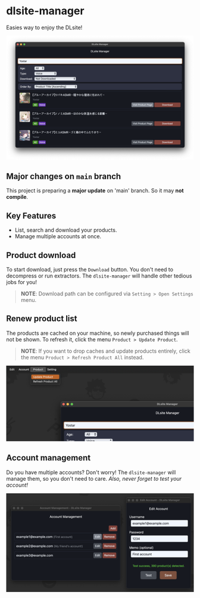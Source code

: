 # dlsite-manager

Easies way to enjoy the DLsite!

![main-image](./docs/img-list.png)

## Major changes on `main` branch

This project is preparing a **major update** on 'main' branch. So it may **not compile**.

## Key Features

- List, search and download your products.
- Manage multiple accounts at once.

## Product download

To start download, just press the `Download` button. You don't need to decompress or run extractors. The `dlsite-manager` will handle other tedious jobs for you!

> **NOTE**: Download path can be configured via `Setting > Open Settings` menu.

## Renew product list

The products are cached on your machine, so newly purchased things will not be shown. To refresh it, click the menu `Product > Update Product`.

> **NOTE**: If you want to drop caches and update products entirely, click the menu `Product > Refresh Product All` instead.

![update-product-image](./docs/img-update-product.png)

## Account management

Do you have multiple accounts? Don't worry! The `dlsite-manager` will manage them, so you don't need to care. _Also, never forget to test your account!_

![account-management-image](./docs/img-account-management.png)
